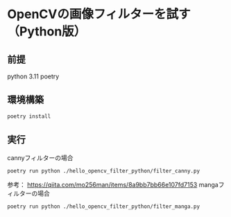 # OpenCVの画像フィルターを試す（Python版）


## 前提

python 3.11
poetry

## 環境構築

```bash
poetry install
```

## 実行

cannyフィルターの場合
```bash
poetry run python ./hello_opencv_filter_python/filter_canny.py
```

参考： https://qiita.com/mo256man/items/8a9bb7bb66e107fd7153
mangaフィルターの場合

```bash
poetry run python ./hello_opencv_filter_python/filter_manga.py
```


